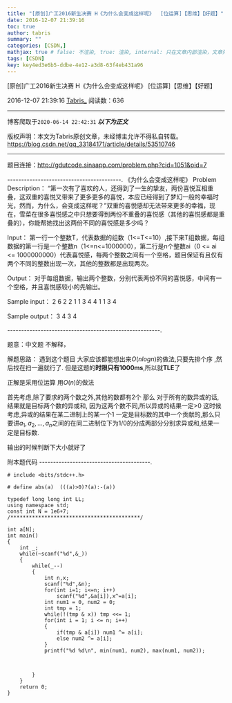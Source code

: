 ```yaml
---
title: "[原创]广工2016新生决赛 H《为什么会变成这样呢》  [位运算]【思维】【好题】"
date: 2016-12-07 21:39:16
toc: true
author: tabris
summary: ""
categories: [CSDN,]
mathjax: true # false: 不渲染, true: 渲染, internal: 只在文章内部渲染，文章列表中不渲染
tags: [CSDN]
key: key4ed3e6b5-ddbe-4e12-a3d8-63f4eb431a96
---
```


[原创]广工2016新生决赛 H《为什么会变成这样呢》  [位运算]【思维】【好题】

2016-12-07 21:39:16  [Tabris_](https://me.csdn.net/qq_33184171) 阅读数：636

---

博客爬取于`2020-06-14 22:42:31`
***以下为正文***

版权声明：本文为Tabris原创文章，未经博主允许不得私自转载。
https://blog.csdn.net/qq_33184171/article/details/53510746

<!-- more -->

---

题目连接：http://gdutcode.sinaapp.com/problem.php?cid=1051&pid=7

-----------------------------------------.
《为什么会变成这样呢》
Problem Description：
  “第一次有了喜欢的人，还得到了一生的挚友，两份喜悦互相重叠，这双重的喜悦又带来了更多更多的喜悦，本应已经得到了梦幻一般的幸福时光，然而，为什么，会变成这样呢？”双重的喜悦感却无法带来更多的幸福，现在，雪菜在很多喜悦感之中只想要得到两份不重叠的喜悦感（其他的喜悦感都是重叠的），你能帮她找出这两份不同的喜悦感是多少吗？

Input：
  第一行一个整数T，代表数据的组数（1<=T<=10）,接下来T组数据，每组数据的第一行是一个整数n（1<=n<=1000000），第二行是n个整数ai（0 <= ai <= 1000000000）代表喜悦感，每两个整数之间有一个空格，题目保证有且仅有两个不同的整数出现一次，其他的整数都是出现两次。

Output：
  对于每组数据，输出两个整数，分别代表两份不同的喜悦感，中间有一个空格，并且喜悦感较小的先输出。

Sample input：
2
6
2 2 1 1 3 4
4
1 1 3 4

Sample output：
3 4
3 4

-------------------------------------------------------.

题意：中文题 不解释，


解题思路：
遇到这个题目  大家应该都能想出来$O(nlogn)$的做法,只要先排个序 ,然后找在扫一遍就行了.  但是这题的**时限只有1000ms**,所以就**TLE**了

正解是采用位运算 用$O(n)$的做法

首先考虑,除了要求的两个数之外,其他的数都有2个 那么 对于所有的数异或的话,结果就是目标两个数的异或和,
因为这两个数不同,所以异或的结果一定>0
这时候考虑,异或的结果在某二进制上的某一个1 一定是目标数的其中一个贡献的,那么只要讲$a_1,a_2,...,a_n$之间的在同二进制位下为1/0的分成两部分分别求异或和,结果一定是目标数.

输出的时候判断下大小就好了

附本题代码
----------------------------------------.
```
# include <bits/stdc++.h>

# define abs(a)  (((a)>0)?(a):-(a))

typedef long long int LL;
using namespace std;
const int N = 1e6+7;
/******************************************/

int a[N];
int main()
{
    int _;
    while(~scanf("%d",&_))
    {
        while(_--)
        {
            int n,x;
            scanf("%d",&n);
            for(int i=1; i<=n; i++)
                scanf("%d",&a[i]),x^=a[i];
            int num1 = 0, num2 = 0;
            int tmp = 1;
            while(!(tmp & x)) tmp <<= 1;
            for(int i = 1; i <= n; i++)
            {
                if(tmp & a[i]) num1 ^= a[i];
                else num2 ^= a[i];
            }
            printf("%d %d\n", min(num1, num2), max(num1, num2));



        }
    }
    return 0;
}

```
